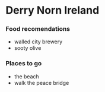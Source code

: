 # Derry Norn Ireland

### Food recomendations
- walled city brewery
- sooty olive

### Places to go
- the beach
- walk the peace bridge

